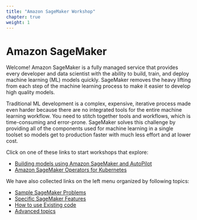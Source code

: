 ```yaml
---
title: "Amazon SageMaker Workshop"
chapter: true
weight: 1
---
```


# Amazon SageMaker

Welcome! Amazon SageMaker is a fully managed service that provides every developer and data scientist with the ability to build, train, and deploy machine learning (ML) models quickly. SageMaker removes the heavy lifting from each step of the machine learning process to make it easier to develop high quality models.

Traditional ML development is a complex, expensive, iterative process made even harder because there are no integrated tools for the entire machine learning workflow. You need to stitch together tools and workflows, which is time-consuming and error-prone. SageMaker solves this challenge by providing all of the components used for machine learning in a single toolset so models get to production faster with much less effort and at lower cost.

Click on one of these links to start workshops that explore:

* [Building models using Amazon SageMaker and AutoPilot](/workshop)
* [Amazon SageMaker Operators for Kubernetes](/workshop-k8s-operators)

We have also collected links on the left menu organized by following topics:

- [Sample SageMaker Problems](/sampleproblems)
- [Specific SageMaker Features](specificfeatures)
- [How to use Existing code](/useexistingcode)
- [Advanced topics](/advancedtopics)

